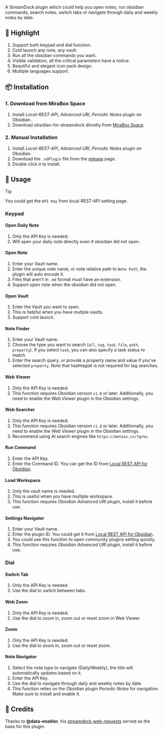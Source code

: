 A StreamDock plugin which could help you open notes, run obsidian commands, search notes, switch tabs or navigate through daily and weekly notes by date. 



## 🌟 Highlight

1. Support both keypad and dial function.
2. Cold launch any note, any vault.
3. Run all the obsidian commands you want.
4. Visible validation, all the critical parameters have a notice.
5. Beautiful and elegant icon pack design.
6. Multiple languages support.



## 📦 Installation

### 1. Download from MiraBox Space

1. Install *Local-REST-API*, *Advanced URI*, *Periodic Notes* plugin on Obsidian.
1. Download obsidian-for-streamdock dircetly from [ MiraBox Space](https://space.key123.vip/product?id=20250604000924).



### 2. Manual Installation

1. Install *Local-REST-API*, *Advanced URI*, *Periodic Notes* plugin on Obsidian.
2. Download the `.sdPlugin` file from the [release](https://github.com/moziar/obsidian-for-streamdock/releases) page.
3. Double click it to install.



## 🚀 Usage

> [!TIP]
>
> You could get the `API Key` from local-REST-API setting page.



### Keypad

#### Open Daily Note

1. Only the API Key is needed.
1. Will open your daily note directly even if obsidian did not open.



#### Open Note

1. Enter your Vault name.
2. Enter the unique note name, or note relative path to `Note Path`, the plugin will auto encode it.
3. Files that aren't in `.md` format must have an extension.
4. Support open note when the obsidian did not open.



#### Open Vault

1. Enter the Vault you want to open.
2. This is helpful when you have mutiple vaults.
3. Support cold launch.



#### Note Finder

1. Enter your Vault name.
2. Choose the type you want to search (`all`, `tag`, `task`, `file`, `path`, `property`). If you select `task`, you can also specify a task status to match.
3. Enter the search query, or provide a  property name and value if you've selected  `property`. Note that hashtag(`#`) is not required for tag searches.

 

#### Web Viewer

1. Only the API Key is needed.
2. This function requires Obsidian version `v1.8` or later. Additionally, you need to enable the *Web Viewer* plugin in the Obsidian settings.



#### Web Searcher

1. Only the API Key is needed.
2. This function requires Obsidian version `v1.8` or later. Additionally, you need to enable the *Web Viewer* plugin in the Obsidian settings.
3. Recommend using AI search engines like `https://metaso.cn/?q=%s`.



#### Run Command

1. Enter the API Key.
2. Enter the Command ID. You can get the ID from [Local REST API for Obsidian](https://coddingtonbear.github.io/obsidian-local-rest-api/#/).



#### Load Workspace

1. Only the vault name is needed.
2. This is useful when you have multiple workspace.
3. This function requires  *Obsidian Advanced URI plugin*, install it before use.



#### Settings Navigator

1. Enter your Vault name.
2. Enter the plugin ID. You could get it from [Local REST API for Obsidian](https://coddingtonbear.github.io/obsidian-local-rest-api/#/).
3. You could use this function to open community plugins setting quickly.
4. This function requires  *Obsidian Advanced URI plugin*, install it before use.



### Dial

#### Switch Tab

1. Only the API Key is needed.
2. Use the dial to switch between tabs.



#### Web Zoom

1. Only the API Key is needed.
2. Use the dial to zoom in, zoom out or reset zoom in Web Viewer.



#### Zoom

1. Only the API Key is needed.
2. Use the dial to zoom in, zoom out or reset zoom.



#### Note Navigator

1. Select the note type to navigate (Daily/Weekly), the title will automatically updates based on it.
2. Enter the API Key.
3. Use the dial to navigate through daily and weekly notes by date.
4. This function relies on the Obsidian plugin *Periodic Notes* for navigation. Make sure to install and enable it.



## 🤝 Credits

Thanks to **@data-enabler**, his [streamdeck-web-requests](https://github.com/data-enabler/streamdeck-web-requests) served as the base for this plugin.
